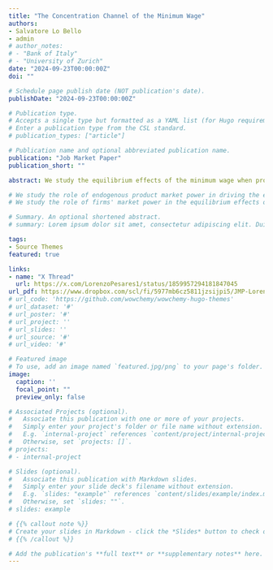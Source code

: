 ```yaml
---
title: "The Concentration Channel of the Minimum Wage"
authors:
- Salvatore Lo Bello
- admin
# author_notes:
# - "Bank of Italy"
# - "University of Zurich"
date: "2024-09-23T00:00:00Z"
doi: ""

# Schedule page publish date (NOT publication's date).
publishDate: "2024-09-23T00:00:00Z"

# Publication type.
# Accepts a single type but formatted as a YAML list (for Hugo requirements).
# Enter a publication type from the CSL standard.
# publication_types: ["article"]

# Publication name and optional abbreviated publication name.
publication: "Job Market Paper"
publication_short: ""

abstract: We study the equilibrium effects of the minimum wage when product market power is endogenous and varies with market competition. A higher minimum wage reallocates workers from small to large firms. Large firms gain market share and increase their price markups. We call this mechanism "concentration channel" of the minimum wage. We contribute a model with frictional labor markets, to allow for worker reallocation, and  oligopolistic product markets,  to account for the response of price markups. We estimate the model on Italian social security data, replicating the structure of detailed labor and product markets. Our counterfactuals suggest that both the aggregate labor share and value added are hump-shaped in the minimum wage, due to the opposing responses of price markups and wage markdowns. The optimal minimum wage, which trades off reallocation gains against employment losses, equals 70% of the current median wage. If product market power were exogenous, both the optimal minimum wage and the associated welfare gains would be higher. We provide novel empirical evidence from Italian firms supporting the concentration channel.

# We study the role of endogenous product market power in driving the equilibrium effects of the minimum wage. A higher minimum wage induces workers' reallocation towards large firms, which increase their price markups as they gain market shares. We call this novel mechanism ``concentration channel" of the minimum wage. We build a novel structural model with frictional labor markets and oligopolistically-competitive product markets, which features endogenous markdowns and markups. We estimate the model on Italian social security data replicating the empirical wage distributions for each industry and worker skill type, as well as the concentration of detailed product markets. We find that both the aggregate labor share and value added are hump-shaped in the minimum wage size, owing to the countervailing response of markups and markdowns. We compute the optimal minimum wage, which trades off reallocation gains against employment losses from higher labor costs and markups. The optimal minimum wage in Italy equals 60% of the current median wage and induces welfare gains of 0.4% consumption equivalent units. Without endogenous product market power, the optimal wage would be higher and induce double welfare gains. Reduced-form evidence from Italian firms shows that the concentration channel matters for the firm-level adjustment to the minimum wage.
# We study the role of firms' market power in the equilibrium effects of the minimum wage. A higher minimum wage compresses labor market power by increasing workers' reservation wage. On the other hand, it boosts product market power by reallocating market shares towards large firms, which raise price markups. We call this novel mechanism "concentration channel" of the minimum wage. To quantify the net market power response, we construct a novel structural model with frictional labor markets and oligopolistically-competitive product markets, which generate endogenous markdowns and markups. We estimate the model on Italian social security data replicating key labor market statistics for different worker types and the detailed structure of sectoral product markets. We find that both the aggregate labor share and output are hump-shaped in the minimum wage size. We compute the optimal minimum wage when firms have market power, which trades off productivity gains from workers' reallocation against employment losses from higher labor costs. The optimal minimum wage induces welfare gains from 0.7 to 2.3% consumption equivalent units, depending on the completeness of asset markets.

# Summary. An optional shortened abstract.
# summary: Lorem ipsum dolor sit amet, consectetur adipiscing elit. Duis posuere tellus ac convallis placerat. Proin tincidunt magna sed ex sollicitudin condimentum.

tags:
- Source Themes
featured: true

links:
- name: "X Thread"
  url: https://x.com/LorenzoPesares1/status/1859957294181847045
url_pdf: https://www.dropbox.com/scl/fi/5977mb6cz5811jzsijpi5/JMP-Lorenzo-Pesaresi-The-Concentration-Channel-of-the-Minimum-Wage.pdf?rlkey=jjtbqn685l4k022j4m89p86xx&st=dmkj3szt&dl=0
# url_code: 'https://github.com/wowchemy/wowchemy-hugo-themes'
# url_dataset: '#'
# url_poster: '#'
# url_project: ''
# url_slides: ''
# url_source: '#'
# url_video: '#'

# Featured image
# To use, add an image named `featured.jpg/png` to your page's folder. 
image:
  caption: ''
  focal_point: ""
  preview_only: false

# Associated Projects (optional).
#   Associate this publication with one or more of your projects.
#   Simply enter your project's folder or file name without extension.
#   E.g. `internal-project` references `content/project/internal-project/index.md`.
#   Otherwise, set `projects: []`.
# projects:
# - internal-project

# Slides (optional).
#   Associate this publication with Markdown slides.
#   Simply enter your slide deck's filename without extension.
#   E.g. `slides: "example"` references `content/slides/example/index.md`.
#   Otherwise, set `slides: ""`.
# slides: example

# {{% callout note %}}
# Create your slides in Markdown - click the *Slides* button to check out the example.
# {{% /callout %}}

# Add the publication's **full text** or **supplementary notes** here. You can use rich formatting such as including [code, math, and images]# (https://wowchemy.com/docs/content/writing-markdown-latex/).
---
```

